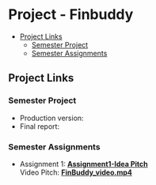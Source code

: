 # Project - Finbuddy

- [Project Links](#my-project-links)
  - [Semester Project](#semester-project)
  - [Semester Assignments](#semester-assignments)


## Project Links

### Semester Project

- Production version: 
- Final report: 

### Semester Assignments

- Assignment 1: [**Assignment1-Idea Pitch**]()\
  Video Pitch: [**FinBuddy_video.mp4**]()
      


